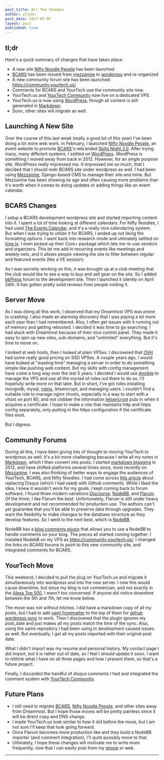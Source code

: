 ```yaml
---
post_title: All The Changes
author: ytjohn
post_date: 2017-05-07
layout: post
published: true
---
```


## tl;dr

Here's a quick summary of changes that have taken place:

* A new site [Nifty Noodle People] has been launched
* [BCARS] has been moved from [mezzanine] to [wordpress] and re-organized
* A new community forum site has been launched: https://community.yourtech.us/
* Comments for BCARS and YourTech use the community site now.
* YourTech.us and [YourTech Community] now live on a dedicated VPS.
* YourTech.us is now using [WordPress], though all content is still generated in [Markdown].
* Soon, other sites will migrate as well.


## Launching A New Site

Over the course of this last week (really a good bit of this year) I've been doing a lot more web work. In February, I 
launched [Nifty Noodle People], an event website to promote [BCARS]'s rebranded [Skills Night 2.0].  After trying many,
many different systems, I settled on [WordPress]. WordPress is something I moved away from back in 2012. However,
for an single purpose site, WordPress really impressed me. It impressed me so much, that I decided that I should
redo BCARS site under wordpress as well. I had been using [Mezzanine], Django-based CMS to manage their site
and mine. But Mezzanine has been showing its age and often causing more problems than it's worth when it comes
to doing updates or adding things like an event calendar. 

## BCARS Changes

I setup a BCARS development wordpress site and started importing content into it. I spent a lot of time looking at 
different calendars. For Nifty Noodles, I had used [The Events Calendar], and it's a really nice calendaring system.
But when I was trying to utilize it for BCARS, I ended up not liking the formatting options. I went back into
research mode and ultimately settled on [time.ly]. I even picked up their Core+ package which lets me re-use vendors 
and organizers. This let me add in recurring events like meetings and weekly nets, and it allows people viewing the
site to filter between regular and featured events (like a VE session). 

As I was secretly working on this, it was brought up at a club meeting that the club would like to see a way
to buy and sell gear on the site. So I added [bbPress] forum to the development site. Then I launched it silently
on April 24th. It has gotten pretty solid reviews from people visiting it. 

## Server Move

As I was doing all this work, I observed that my Dreamhost VPS was prone to crashing. I also made an alarming discovery 
that I was paying a lot more each year than I had remembered. Also, I often get issues with it running out of memory 
and getting rebooted. I decided it was time to go searching. I had stuck with Dreamhost because of their nice
control panel. They made it easy to spin up new sites, sub-domains, and "unlimited" everything. But it's time to
move on.

I looked at web hosts, then I looked at plain VPSes. I discovered that [OVH] had some really good pricing on
SSD VPSes. A couple years ago, I would have bulked at "wasting time" managing a server in order to do something
simple like pushing web content. But my skills with config management have come a long way over the last 5 years.
I decided I would use [Ansible] to manage the VPS and use all the myriad of roles out there to do so. I'll hopefully
write more on that later. But in short, I've got roles installing mongodb, mysql, [nginx], letsencrypt, and 
managing users. I couldn't find a suitable role to manage nginx vhosts, especially in a way to start with a vhost
on port 80, and not clobber the information [letsencrypt] puts in when it acquires a certificate. I hope to make
a role that maintains http and https config separately, only putting in the https configuration if the certificate
files exist.

But I digress. 

## Community Forums

During all this, I have been giving lots of thought to moving YourTech to wordpress as well. It's a bit more 
challenging because I write all my notes in [Markdown], which I then convert into posts. I started [markdown
blogging] in 2012, and have shifted platforms several times since, most recently on [Mezzanine]. I was also
thinking of better ways to engage the audiences of YourTech, BCARS, and Nifty Noodles. I had come across 
[this article](https://news.ycombinator.com/item?id=14170041) about replacing Disqus (which I had used) with 
Github comments.  While I liked the idea, I knew it wouldn't work for my goals. I kept coming back to forum 
software. I found three modern variations [Discourse], [NodeBB], and [Flarum]. Of the three, I like Flarum
the best. Unfortunately, Flarum is still under heavy development and not recommended for production use. The
authors can't yet guarantee that you'll be able to preserve data through upgrades. They want the flexibility
to make changes to the database structure as they develop features. So I went to the next best, which is
[NodeBB]. 

NodeBB has a [blog comments plugin] that allows
you to use a NodeBB to handle comments on your blog. The pieces all started coming together. I installed
NodebB on my VPS as https://community.yourtech.us/. I changed the links on BCARS forums to point to this
new community site, and integrated comments for BCARS. 

## YourTech Move

This weekend, I decided to pull the plug on YourTech.us and migrate it simultaneously into wordpress
and into the new server. I new this would cause downtime, but since my blog is not commercian, and not exactly 
in the [Alexa Top 500], I wasn't too concerned. If anyone did notice downtime between the 5th and 7th, let me 
know below.

The move was not without hitches. I did have a markdown copy of all my posts, but I had to add [yaml frontmatter]
to the top of them for [github wordpress sync] to work. Then I discovered that the plugin ignores my
post_date and just makes all my posts match the time of the sync. Also, using the same repository I had been using in 
development caused issues as well. But eventually, I got all my posts imported with their original post date.

What I didn't import was my resume and personal history. My contact page I did import, but it is rather out of
date, so I feel I should update it soon. I want to rethink what I have on all three pages and how I present 
them, so that's a future project.
 
Finally, I discarded the handful of disqus comments I had and integrated the comment system with [YourTech Community].

## Future Plans

 * I still need to migrate [BCARS], [Nifty Noodle People], and other sites away from Dreamhost. But I hope those
moves will be pretty painless since it will be direct copy and DNS change. 
 * I made YourTech.us look similar to how it did before the move, but I am not sure I'll keep that look going forward. 
 * Once Flarum becomes more production like and they build a NodeBB importer (and comment integration), I'll 
quite possibly move to that.
 * Ultimately, I hope these changes will motivate me to write more frequently, now that I can easily post from
 my [phone](https://play.google.com/store/apps/details?id=org.wordpress.android&hl=en) or web.


---

[YourTech Community]: https://community.yourtech.us/
[Nifty Noodle People]: https://www.niftynoodlepeople.com/
[BCARS]: https://www.bcars.org/
[Markdown]: https://daringfireball.net/projects/markdown/syntax
[markdown blogging]: https://www.yourtech.us/2012/markdown-blogging
[Skills Night 2.0]: http://www.bcars.org/skillsnight/
[WordPress]: https://wordpress.org/
[Mezzanine]: http://mezzanine.jupo.org/
[The Events Calendar]: https://theeventscalendar.com/
[time.ly]: https://time.ly/
[bbPress]: https://bbpress.org/
[OVh]: https://ovh.com/
[Ansible]: https://www.ansible.com/
[letsencrypt]: http://letsencrypt.readthedocs.io/en/latest/
[nginx]: https://www.nginx.com/
[Discourse]: http://www.discourse.org/
[NodeBB]: https://nodebb.org/
[Flarum]: http://flarum.org/
[blog comments plugin]: https://github.com/revir/nodebb-plugin-blog-comments2#readme
[Alexa Top 500]: http://www.alexa.com/topsites
[github wordpress sync]: https://github.com/mAAdhaTTah/wordpress-github-sync
[yaml frontmatter]: https://jekyllrb.com/docs/frontmatter/
